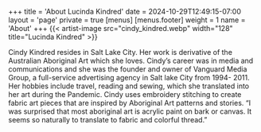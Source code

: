 +++
title = 'About Lucinda Kindred'
date = 2024-10-29T12:49:15-07:00
layout = 'page'
private = true
[menus]
  [menus.footer]
    weight = 1
    name = 'About'
+++
{{< artist-image src="cindy_kindred.webp" width="128" title="Lucinda Kindred" >}}

Cindy Kindred resides in Salt Lake City.  Her work is derivative of the Australian Aboriginal Art which she loves.  Cindy’s career was in media and communications and she was the founder and owner of Vanguard Media Group, a full-service advertising agency in Salt lake City from 1994- 2011.  Her hobbies include travel, reading and sewing, which she translated into her art during the Pandemic.  Cindy uses embroidery stitching to create fabric art pieces that are inspired by Aboriginal Art patterns and stories.  “I was surprised that most aboriginal art is acrylic paint on bark or canvas.  It seems so naturally to translate to fabric and colorful thread.”

